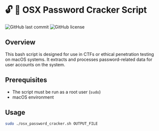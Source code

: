 # 🔓 🍎 OSX Password Cracker Script

![GitHub last commit](https://img.shields.io/github/last-commit/yourusername/osx-password-cracker)
![GitHub license](https://img.shields.io/github/license/yourusername/osx-password-cracker)

## Overview

This bash script is designed for use in CTFs or ethical penetration testing on macOS systems. It extracts and processes password-related data for user accounts on the system.

## Prerequisites

- The script must be run as a root user (`sudo`)
- macOS environment

## Usage

```bash
sudo ./osx_password_cracker.sh OUTPUT_FILE

